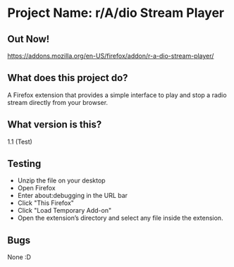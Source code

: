 # Project Name: r/A/dio Stream Player

## Out Now!
https://addons.mozilla.org/en-US/firefox/addon/r-a-dio-stream-player/

## What does this project do?
A Firefox extension that provides a simple interface to play and stop a radio stream directly from your browser.

## What version is this?
1.1 (Test)

## Testing
* Unzip the file on your desktop
* Open Firefox
* Enter about:debugging in the URL bar
* Click "This Firefox"
* Click "Load Temporary Add-on"
* Open the extension’s directory and select any file inside the extension.


## Bugs
None :D